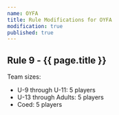 ```yaml
---
name: OYFA
title: Rule Modifications for OYFA
modification: true
published: true
---
```


## Rule 9 - {{ page.title }}

Team sizes:

* U-9 through U-11: 5 players
* U-13 through Adults: 5 players
* Coed: 5 players
